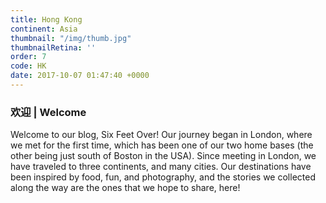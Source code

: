 ```yaml
---
title: Hong Kong
continent: Asia
thumbnail: "/img/thumb.jpg"
thumbnailRetina: ''
order: 7
code: HK
date: 2017-10-07 01:47:40 +0000
---
```


### 欢迎 | Welcome

Welcome to our blog, Six Feet Over! Our journey began in London, where we met for the first time, which has been one of our two home bases (the other being just south of Boston in the USA). Since meeting in London, we have traveled to three continents, and many cities. Our destinations have been inspired by food, fun, and photography, and the stories we collected along the way are the ones that we hope to share, here!